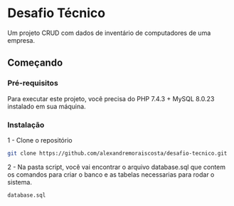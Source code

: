 # Desafio Técnico

Um projeto CRUD com dados de inventário de computadores de uma empresa.

## Começando

### Pré-requisitos

Para executar este projeto, você precisa do PHP 7.4.3 + MySQL 8.0.23 instalado em sua máquina.

### Instalação

1 - Clone o repositório
```sh
git clone https://github.com/alexandremoraiscosta/desafio-tecnico.git
```

2 - Na pasta script, você vai encontrar o arquivo database.sql que contem os comandos para criar o banco e as tabelas necessarias para rodar o sistema.
```sh
database.sql
```
